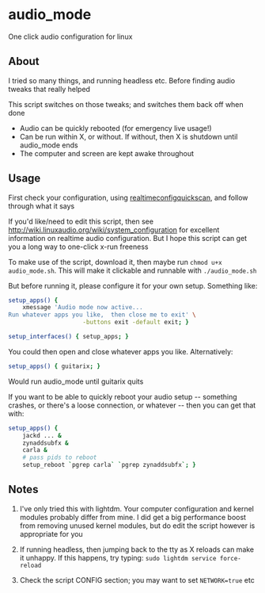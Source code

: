 # audio_mode
One click audio configuration for linux


## About
I tried so many things, and running headless etc.  Before finding audio tweaks that really helped

This script switches on those tweaks;  and switches them back off when done

* Audio can be quickly rebooted (for emergency live usage!)
* Can be run within X, or without.  If without, then X is shutdown until audio_mode ends
* The computer and screen are kept awake throughout


## Usage
First check your configuration, using [realtimeconfigquickscan](https://github.com/raboof/realtimeconfigquickscan), and follow through what it says

If you'd like/need to edit this script, then see http://wiki.linuxaudio.org/wiki/system_configuration for excellent information on realtime audio configuration.  But I hope this script can get you a long way to one-click x-run freeness

To make use of the script, download it, then maybe run `chmod u+x audio_mode.sh`. This will make it clickable and runnable with `./audio_mode.sh`

But before running it, please configure it for your own setup.  Something like:

```bash
setup_apps() {
	xmessage 'Audio mode now active...
Run whatever apps you like,  then close me to exit' \
					 -buttons exit -default exit; }

setup_interfaces() { setup_apps; }
```

You could then open and close whatever apps you like.  Alternatively:

```bash
setup_apps() { guitarix; }
```

Would run audio_mode until guitarix quits

If you want to be able to quickly reboot your audio setup -- something crashes, or there's a loose connection, or whatever -- then you can get that with:

```bash
setup_apps() {
	jackd ... &
	zynaddsubfx &
	carla &
	# pass pids to reboot
	setup_reboot `pgrep carla` `pgrep zynaddsubfx`; }
```

## Notes
1. I've only tried this with lightdm.  Your computer configuration and kernel modules probably differ from mine.  I did get a big performance boost from removing unused kernel modules, but do edit the script however is appropriate for you

2. If running headless, then jumping back to the tty as X reloads can make it unhappy.  If this happens, try typing: `sudo lightdm service force-reload`

3. Check the script CONFIG section;  you may want to set `NETWORK=true` etc